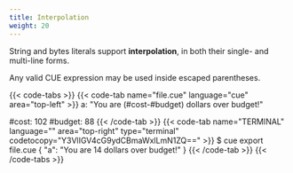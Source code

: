 ```yaml
---
title: Interpolation
weight: 20
---
```


String and bytes literals support **interpolation**,
in both their single- and multi-line forms.

Any valid CUE expression may be used inside escaped parentheses.

{{< code-tabs >}}
{{< code-tab name="file.cue" language="cue" area="top-left" >}}
a: "You are \(#cost-#budget) dollars over budget!"

#cost:   102
#budget: 88
{{< /code-tab >}}
{{< code-tab name="TERMINAL" language="" area="top-right" type="terminal" codetocopy="Y3VlIGV4cG9ydCBmaWxlLmN1ZQ==" >}}
$ cue export file.cue
{
    "a": "You are 14 dollars over budget!"
}
{{< /code-tab >}}
{{< /code-tabs >}}
